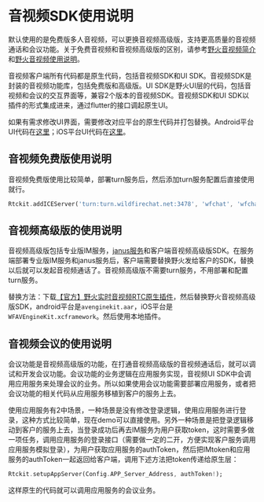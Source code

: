 # 音视频SDK使用说明

默认使用的是免费版多人音视频，可以更换音视频高级版，支持更高质量的音视频通话和会议功能。关于免费音视频和音视频高级版的区别，请参考[野火音视频简介](https://docs.wildfirechat.cn/blogs/野火音视频简介.html)和[野火音视频使用说明](https://docs.wildfirechat.cn/webrtc/)。

音视频客户端所有代码都是原生代码，包括音视频SDK和UI SDK。音视频SDK是封装的音视频功能库，包括免费版和高级版。UI SDK是野火UI层的代码，包括音视频和会议的交互界面等，兼容2个版本的音视频SDK。音视频SDK和UI SDK以插件的形式集成进来，通过flutter的接口调起原生UI。

如果有需求修改UI界面，需要修改对应平台的原生代码并打包替换。Android平台UI代码在[这里](https://gitee.com/wfchat/android-chat/tree/master/uikit)；iOS平台UI代码在[这里](https://gitee.com/wfchat/ios-chat/tree/master/wfuikit)。

## 音视频免费版使用说明
音视频免费版使用比较简单，部署turn服务后，然后添加turn服务配置后直接使用就行。
```dart
Rtckit.addICEServer('turn:turn.wildfirechat.net:3478', 'wfchat', 'wfchat1');
```

## 音视频高级版的使用说明
音视频高级版包括专业版IM服务，[janus服务](https://gitee.com/wfchat/wf-janus)和客户端音视频高级版SDK。在服务端部署专业版IM服务和janus服务后，客户端需要替换野火发给客户的SDK，替换以后就可以发起音视频通话了。音视频高级版不需要turn服务，不用部署和配置turn服务。

替换方法：下载[【官方】野火实时音视频RTC原生插件](https://ext.dcloud.net.cn/plugin?id=9364)，然后替换野火音视频高级版SDK，android平台是```avenginekit.aar```，iOS平台是```WFAVEngineKit.xcframework```。然后使用本地插件。

## 音视频会议的使用说明
会议功能是音视频高级版的功能，在打通音视频高级版的音视频通话后，就可以调试和开发会议功能。会议功能的业务逻辑在应用服务实现，音视频UI SDK中会调用应用服务来处理会议的业务。所以如果使用会议功能需要部署应用服务，或者把会议功能的相关代码从应用服务移植到客户的服务上去。

使用应用服务有2中场景，一种场景是没有修改登录逻辑，使用应用服务进行登录，这种方式比较简单，现在demo可以直接使用。另外一种场景是把登录逻辑移动到客户的服务上去，当登录成功后再去IM服务为用户获取token，这时需要多做一项任务，调用应用服务的登录接口（需要做一定的二开，方便实现客户服务调用应用服务模拟登录），为用户获取应用服务的authToken，然后把IMtoken和应用服务的authToken一起返回给客户端，调用下述方法把token传递给原生层：
```dart
Rtckit.setupAppServer(Config.APP_Server_Address, authToken!);
```
这样原生的代码就可以调用应用服务的会议业务。
